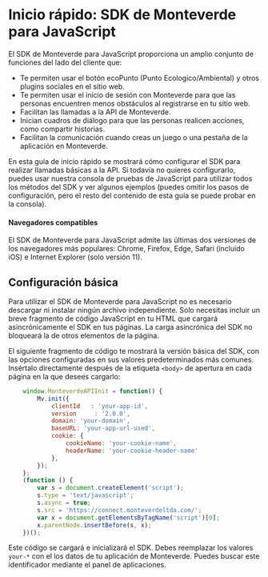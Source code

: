 # Inicio rápido: SDK de Monteverde para JavaScript

El SDK de Monteverde para JavaScript proporciona un amplio conjunto de funciones del lado del cliente que:

- Te permiten usar el botón ecoPunto (Punto Ecologico/Ambiental) y otros plugins sociales en el sitio web.
- Te permiten usar el inicio de sesión con Monteverde para que las personas encuentren menos obstáculos al registrarse en tu sitio web.
- Facilitan las llamadas a la API de Monteverde.
- Inician cuadros de diálogo para que las personas realicen acciones, como compartir historias.
- Facilitan la comunicación cuando creas un juego o una pestaña de la aplicación en Monteverde.

En esta guía de inicio rápido se mostrará cómo configurar el SDK para realizar llamadas básicas a la API. Si todavía no quieres configurarlo, puedes usar nuestra consola de pruebas de JavaScript para utilizar todos los métodos del SDK y ver algunos ejemplos (puedes omitir los pasos de configuración, pero el resto del contenido de esta guía se puede probar en la consola).

#### Navegadores compatibles

El SDK de Monteverde para JavaScript admite las últimas dos versiones de los navegadores más populares: Chrome, Firefox, Edge, Safari (incluido iOS) e Internet Explorer (solo versión 11).

## Configuración básica

Para utilizar el SDK de Monteverde para JavaScript no es necesario descargar ni instalar ningún archivo independiente. Solo necesitas incluir un breve fragmento de código JavaScript en tu HTML que cargará asincrónicamente el SDK en tus páginas. La carga asincrónica del SDK no bloqueará la de otros elementos de la página.

El siguiente fragmento de código te mostrará la versión básica del SDK, con las opciones configuradas en sus valores predeterminados más comunes. Insértalo directamente después de la etiqueta `<body>` de apertura en cada página en la que desees cargarlo:

~~~ js
	window.MonteverdeAPIInit = function() {
		Mv.init({
			clientId   : 'your-app-id',
			version     : '2.0.0',
			domain: 'your-domain',
			baseURL: 'your-app-url-used',
			cookie: {
				cookieName: 'your-cookie-name',
				headerName: 'your-cookie-header-name'
			},
		});
	};
	(function () {
		var s = document.createElement('script');
		s.type = 'text/javascript';
		s.async = true;
		s.src = 'https://connect.monteverdeltda.com/';
		var x = document.getElementsByTagName('script')[0];
		x.parentNode.insertBefore(s, x);
	})();
~~~
    
Este código se cargará e inicializará el SDK. Debes reemplazar los valores `your-*` con el los datos de tu aplicación de Monteverde. Puedes buscar este identificador mediante el panel de aplicaciones.